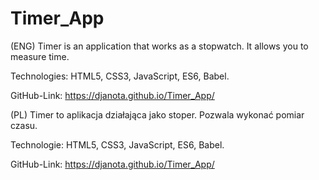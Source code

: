 # Timer_App
(ENG) Timer is an application that works as a stopwatch. It allows you to measure time.

Technologies: HTML5, CSS3, JavaScript, ES6, Babel.

GitHub-Link: https://djanota.github.io/Timer_App/

(PL) Timer to aplikacja działająca jako stoper. Pozwala wykonać pomiar czasu. 

Technologie: HTML5, CSS3, JavaScript, ES6, Babel.

GitHub-Link: https://djanota.github.io/Timer_App/